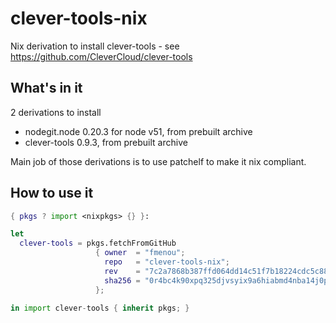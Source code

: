 # clever-tools-nix

Nix derivation to install clever-tools - see https://github.com/CleverCloud/clever-tools

## What's in it

2 derivations to install
- nodegit.node 0.20.3 for node v51, from prebuilt archive
- clever-tools 0.9.3, from prebuilt archive

Main job of those derivations is to use patchelf to make it nix compliant.

## How to use it

```nix
{ pkgs ? import <nixpkgs> {} }:

let
  clever-tools = pkgs.fetchFromGitHub
                   { owner  = "fmenou";
                     repo   = "clever-tools-nix";
                     rev    = "7c2a7868b387ffd064dd14c51f7b18224cdc5c88";
                     sha256 = "0r4bc4k90xpq325djvsyix9a6hiabmd4nba14j0plgdrwgzb36rh";
                   };

in import clever-tools { inherit pkgs; }
```
